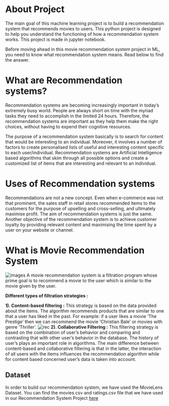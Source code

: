 # About Project
The main goal of this machine learning project is to build a recommendation system that recommends movies to users. This python project is designed to help you understand the functioning of how a recommendation system works. This project is made in jupyter notebook.

Before moving ahead in this movie recommendation system project in ML, you need to know what recommendation system means. Read below to find the answer.

# What are Recommendation systems?
Recommendation systems are becoming increasingly important in today’s extremely busy world. People are always short on time with the myriad tasks they need to accomplish in the limited 24 hours. Therefore, the recommendation systems are important as they help them make the right choices, without having to expend their cognitive resources.



The purpose of a recommendation system basically is to search for content that would be interesting to an individual. Moreover, it involves a number of factors to create personalised lists of useful and interesting content specific to each user/individual. Recommendation systems are Artificial Intelligence based algorithms that skim through all possible options and create a customized list of items that are interesting and relevant to an individual. 


# Uses of Recommendation systems
Recommendations are not a new concept. Even when e-commerce was not that prominent, the sales staff in retail stores recommended items to the customers for the purpose of upselling and cross-selling, and ultimately maximise profit. The aim of recommendation systems is just the same. 
Another objective of the recommendation system is to achieve customer loyalty by providing relevant content and maximising the time spent by a user on your website or channel.

# What is Movie Recommendation System
![images](https://user-images.githubusercontent.com/88020539/156786814-e2a57be0-9b35-4d90-8b98-3703db7691aa.jpg)
 A movie recommendation system is a filtration program whose prime goal is to recommend a movie to the user which is similar to the movie given by the user.

**Different types of filtration strategies :**

**1). Content-based filtering :** This strategy is based on the data provided about the items. The algorithm recommends products that are similar to one that a user has liked in the past. For example: if a user likes a movie ‘The Prestige’ then we can recommend the movie ‘Christian Bale’ or movies with genre ‘Thriller’.
![rec](https://user-images.githubusercontent.com/88020539/156785737-79e0229a-5a09-4396-aceb-2e7258ee7666.png)
**2). Collaborative Filtering :** This filtering strategy is based on the combination of user’s behavior and comparing and contrasting that with other user’s behavior in the database. The history of user’s plays an important role in algorithms. The main difference between content-based and collaborative filtering is that in the latter, the interaction of all users with the items influences the recommendation algorithm while for content based concerned user’s data is taken into account.

## **Dataset**
In order to build our recommendation system, we have used the MovieLens Dataset. You can find the movies.csv and ratings.csv file that we have used in our Recommendation System Project [here](http://files.grouplens.org/datasets/movielens/ml-latest-small.zip)


